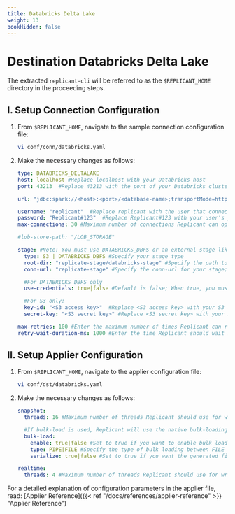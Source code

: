 ```yaml
---
title: Databricks Delta Lake
weight: 13
bookHidden: false
---
```

# Destination Databricks Delta Lake

The extracted `replicant-cli` will be referred to as the `$REPLICANT_HOME` directory in the proceeding steps.

## I. Setup Connection Configuration

1. From `$REPLICANT_HOME`, navigate to the sample connection configuration file:
    ```BASH
    vi conf/conn/databricks.yaml
    ```

2. Make the necessary changes as follows:

    ```YAML
    type: DATABRICKS_DELTALAKE
    host: localhost #Replace localhost with your Databricks host
    port: 43213  #Replace 43213 with the port of your Databricks cluster

    url: "jdbc:spark://<host>:<port>/<database-name>;transportMode=http;ssl=1;httpPath=<http-path>;AuthMech=3" #This url can be copied from databricks cluster info page

    username: "replicant"  #Replace replicant with the user that connects to your Databricks server                            
    password: "Replicant#123"  #Replace Replicant#123 with your user's password                                 
    max-connections: 30 #Maximum number of connections Replicant can open in Databricks

    #lob-store-path: "/LOB_STORAGE"

    stage: #Note: You must use DATABRICKS_DBFS or an external stage like S3 to hold the data files
      type: S3 | DATABRICKS_DBFS #Specify your stage type
      root-dir: "replicate-stage/databricks-stage" #Specify the path to a directory in S3 which can be used to stage bulk-load files
      conn-url: "replicate-stage" #Specify the conn-url for your stage; For S3 replace replicate-stage with your bucket name

      #For DATABRICKS_DBFS only
      use-credentials: true|false #Default is false; When true, you must set  host, port, username, and password in the connection configuration section

      #For S3 only:
      key-id: "<S3 access key>"  #Replace <S3 access key> with your S3 access key
      secret-key: "<S3 secret key>" #Replace <S3 secret key> with your S3 secret key

    max-retries: 100 #Enter the maximum number of times Replicant can re-attempt a failed operation
    retry-wait-duration-ms: 1000 #Enter the time Replicant should wait between each re-try of a failed operation
    ```

## II. Setup Applier Configuration

1. From `$REPLICANT_HOME`, navigate to the applier configuration file:
    ```BASH
    vi conf/dst/databricks.yaml
    ```
2. Make the necessary changes as follows:
    ```YAML
    snapshot:
      threads: 16 #Maximum number of threads Replicant should use for writing to the target

      #If bulk-load is used, Replicant will use the native bulk-loading capabilities of the target database
      bulk-load:
        enable: true|false #Set to true if you want to enable bulk loading
        type: PIPE|FILE #Specify the type of bulk loading between FILE and PIPE
        serialize: true|false #Set to true if you want the generated files to be applied in serial/parallel fashion

    realtime:
      threads: 4 #Maximum number of threads Replicant should use for writing to the target
    ```
For a detailed explanation of configuration parameters in the applier file, read: [Applier Reference]({{< ref "/docs/references/applier-reference" >}} "Applier Reference")
